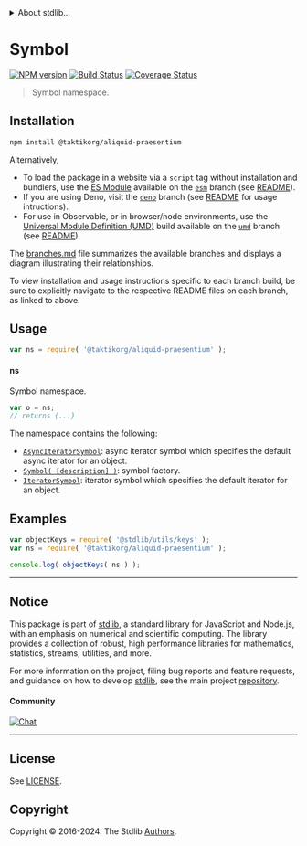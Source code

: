 <!--

@license Apache-2.0

Copyright (c) 2021 The Stdlib Authors.

Licensed under the Apache License, Version 2.0 (the "License");
you may not use this file except in compliance with the License.
You may obtain a copy of the License at

   http://www.apache.org/licenses/LICENSE-2.0

Unless required by applicable law or agreed to in writing, software
distributed under the License is distributed on an "AS IS" BASIS,
WITHOUT WARRANTIES OR CONDITIONS OF ANY KIND, either express or implied.
See the License for the specific language governing permissions and
limitations under the License.

-->


<details>
  <summary>
    About stdlib...
  </summary>
  <p>We believe in a future in which the web is a preferred environment for numerical computation. To help realize this future, we've built stdlib. stdlib is a standard library, with an emphasis on numerical and scientific computation, written in JavaScript (and C) for execution in browsers and in Node.js.</p>
  <p>The library is fully decomposable, being architected in such a way that you can swap out and mix and match APIs and functionality to cater to your exact preferences and use cases.</p>
  <p>When you use stdlib, you can be absolutely certain that you are using the most thorough, rigorous, well-written, studied, documented, tested, measured, and high-quality code out there.</p>
  <p>To join us in bringing numerical computing to the web, get started by checking us out on <a href="https://github.com/stdlib-js/stdlib">GitHub</a>, and please consider <a href="https://opencollective.com/stdlib">financially supporting stdlib</a>. We greatly appreciate your continued support!</p>
</details>

# Symbol

[![NPM version][npm-image]][npm-url] [![Build Status][test-image]][test-url] [![Coverage Status][coverage-image]][coverage-url] <!-- [![dependencies][dependencies-image]][dependencies-url] -->

> Symbol namespace.

<section class="installation">

## Installation

```bash
npm install @taktikorg/aliquid-praesentium
```

Alternatively,

-   To load the package in a website via a `script` tag without installation and bundlers, use the [ES Module][es-module] available on the [`esm`][esm-url] branch (see [README][esm-readme]).
-   If you are using Deno, visit the [`deno`][deno-url] branch (see [README][deno-readme] for usage intructions).
-   For use in Observable, or in browser/node environments, use the [Universal Module Definition (UMD)][umd] build available on the [`umd`][umd-url] branch (see [README][umd-readme]).

The [branches.md][branches-url] file summarizes the available branches and displays a diagram illustrating their relationships.

To view installation and usage instructions specific to each branch build, be sure to explicitly navigate to the respective README files on each branch, as linked to above.

</section>

<section class="usage">

## Usage

```javascript
var ns = require( '@taktikorg/aliquid-praesentium' );
```

#### ns

Symbol namespace.

```javascript
var o = ns;
// returns {...}
```

The namespace contains the following:

<!-- <toc pattern="*"> -->

<div class="namespace-toc">

-   <span class="signature">[`AsyncIteratorSymbol`][@taktikorg/aliquid-praesentium/async-iterator]</span><span class="delimiter">: </span><span class="description">async iterator symbol which specifies the default async iterator for an object.</span>
-   <span class="signature">[`Symbol( [description] )`][@taktikorg/aliquid-praesentium/ctor]</span><span class="delimiter">: </span><span class="description">symbol factory.</span>
-   <span class="signature">[`IteratorSymbol`][@taktikorg/aliquid-praesentium/iterator]</span><span class="delimiter">: </span><span class="description">iterator symbol which specifies the default iterator for an object.</span>

</div>

<!-- </toc> -->

</section>

<!-- /.usage -->

<section class="examples">

## Examples

<!-- TODO: better examples -->

<!-- eslint no-undef: "error" -->

```javascript
var objectKeys = require( '@stdlib/utils/keys' );
var ns = require( '@taktikorg/aliquid-praesentium' );

console.log( objectKeys( ns ) );
```

</section>

<!-- /.examples -->

<!-- Section for related `stdlib` packages. Do not manually edit this section, as it is automatically populated. -->

<section class="related">

</section>

<!-- /.related -->

<!-- Section for all links. Make sure to keep an empty line after the `section` element and another before the `/section` close. -->


<section class="main-repo" >

* * *

## Notice

This package is part of [stdlib][stdlib], a standard library for JavaScript and Node.js, with an emphasis on numerical and scientific computing. The library provides a collection of robust, high performance libraries for mathematics, statistics, streams, utilities, and more.

For more information on the project, filing bug reports and feature requests, and guidance on how to develop [stdlib][stdlib], see the main project [repository][stdlib].

#### Community

[![Chat][chat-image]][chat-url]

---

## License

See [LICENSE][stdlib-license].


## Copyright

Copyright &copy; 2016-2024. The Stdlib [Authors][stdlib-authors].

</section>

<!-- /.stdlib -->

<!-- Section for all links. Make sure to keep an empty line after the `section` element and another before the `/section` close. -->

<section class="links">

[npm-image]: http://img.shields.io/npm/v/@taktikorg/aliquid-praesentium.svg
[npm-url]: https://npmjs.org/package/@taktikorg/aliquid-praesentium

[test-image]: https://github.com/taktikorg/aliquid-praesentium/actions/workflows/test.yml/badge.svg?branch=main
[test-url]: https://github.com/taktikorg/aliquid-praesentium/actions/workflows/test.yml?query=branch:main

[coverage-image]: https://img.shields.io/codecov/c/github/taktikorg/aliquid-praesentium/main.svg
[coverage-url]: https://codecov.io/github/taktikorg/aliquid-praesentium?branch=main

<!--

[dependencies-image]: https://img.shields.io/david/taktikorg/aliquid-praesentium.svg
[dependencies-url]: https://david-dm.org/taktikorg/aliquid-praesentium/main

-->

[chat-image]: https://img.shields.io/gitter/room/stdlib-js/stdlib.svg
[chat-url]: https://app.gitter.im/#/room/#stdlib-js_stdlib:gitter.im

[stdlib]: https://github.com/stdlib-js/stdlib

[stdlib-authors]: https://github.com/stdlib-js/stdlib/graphs/contributors

[umd]: https://github.com/umdjs/umd
[es-module]: https://developer.mozilla.org/en-US/docs/Web/JavaScript/Guide/Modules

[deno-url]: https://github.com/taktikorg/aliquid-praesentium/tree/deno
[deno-readme]: https://github.com/taktikorg/aliquid-praesentium/blob/deno/README.md
[umd-url]: https://github.com/taktikorg/aliquid-praesentium/tree/umd
[umd-readme]: https://github.com/taktikorg/aliquid-praesentium/blob/umd/README.md
[esm-url]: https://github.com/taktikorg/aliquid-praesentium/tree/esm
[esm-readme]: https://github.com/taktikorg/aliquid-praesentium/blob/esm/README.md
[branches-url]: https://github.com/taktikorg/aliquid-praesentium/blob/main/branches.md

[stdlib-license]: https://raw.githubusercontent.com/taktikorg/aliquid-praesentium/main/LICENSE

<!-- <toc-links> -->

[@taktikorg/aliquid-praesentium/async-iterator]: https://github.com/taktikorg/aliquid-praesentium/tree/main/async-iterator

[@taktikorg/aliquid-praesentium/ctor]: https://github.com/taktikorg/aliquid-praesentium/tree/main/ctor

[@taktikorg/aliquid-praesentium/iterator]: https://github.com/taktikorg/aliquid-praesentium/tree/main/iterator

<!-- </toc-links> -->

</section>

<!-- /.links -->
